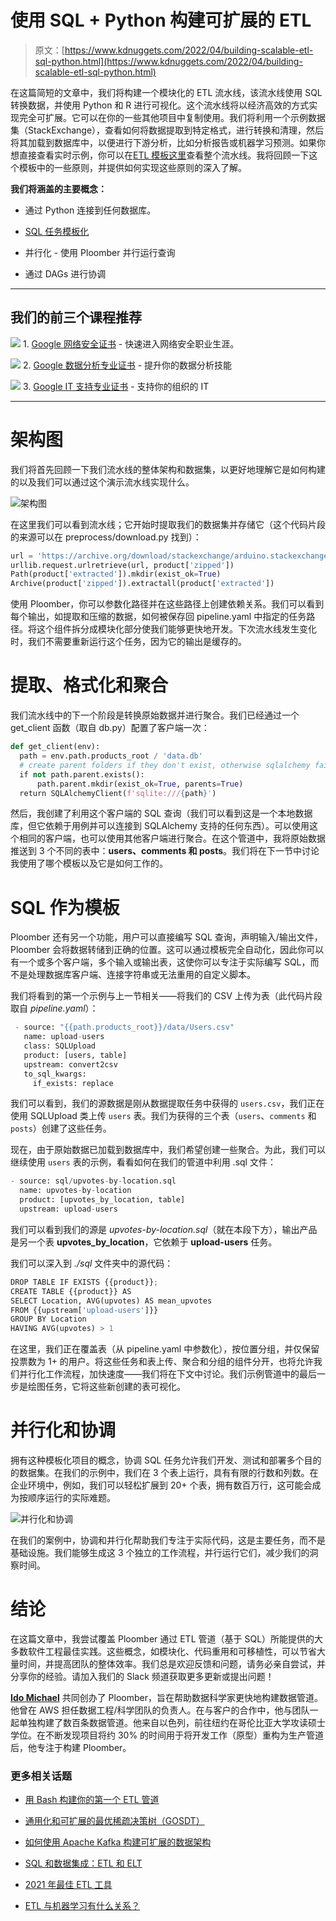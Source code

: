 # 使用 SQL + Python 构建可扩展的 ETL

> 原文：[https://www.kdnuggets.com/2022/04/building-scalable-etl-sql-python.html](https://www.kdnuggets.com/2022/04/building-scalable-etl-sql-python.html)

在这篇简短的文章中，我们将构建一个模块化的 ETL 流水线，该流水线使用 SQL 转换数据，并使用 Python 和 R 进行可视化。这个流水线将以经济高效的方式实现完全可扩展。它可以在你的一些其他项目中复制使用。我们将利用一个示例数据集（StackExchange），查看如何将数据提取到特定格式，进行转换和清理，然后将其加载到数据库中，以便进行下游分析，比如分析报告或机器学习预测。如果你想直接查看实时示例，你可以在[ETL 模板这里](https://github.com/ploomber/projects/tree/master/templates/etl)查看整个流水线。我将回顾一下这个模板中的一些原则，并提供如何实现这些原则的深入了解。

**我们将涵盖的主要概念：**

+   通过 Python 连接到任何数据库。

+   [SQL 任务模板化](https://docs.ploomber.io/en/latest/user-guide/sql-templating.html)

+   并行化 - 使用 Ploomber 并行运行查询

+   通过 DAGs 进行协调

* * *

## 我们的前三个课程推荐

![](../Images/0244c01ba9267c002ef39d4907e0b8fb.png) 1\. [Google 网络安全证书](https://www.kdnuggets.com/google-cybersecurity) - 快速进入网络安全职业生涯。

![](../Images/e225c49c3c91745821c8c0368bf04711.png) 2\. [Google 数据分析专业证书](https://www.kdnuggets.com/google-data-analytics) - 提升你的数据分析技能

![](../Images/0244c01ba9267c002ef39d4907e0b8fb.png) 3\. [Google IT 支持专业证书](https://www.kdnuggets.com/google-itsupport) - 支持你的组织的 IT

* * *

# 架构图

我们将首先回顾一下我们流水线的整体架构和数据集，以更好地理解它是如何构建的以及我们可以通过这个演示流水线实现什么。

![架构图](../Images/7ae9bfafceb1faa5c59039dbe93dd9f6.png)

在这里我们可以看到流水线；它开始时提取我们的数据集并存储它（这个代码片段的来源可以在 preprocess/download.py 找到）：

```py
url = 'https://archive.org/download/stackexchange/arduino.stackexchange.com.7z'
urllib.request.urlretrieve(url, product['zipped'])
Path(product['extracted']).mkdir(exist_ok=True)
Archive(product['zipped']).extractall(product['extracted'])

```

使用 Ploomber，你可以参数化路径并在这些路径上创建依赖关系。我们可以看到每个输出，如提取和压缩的数据，如何被保存回 pipeline.yaml 中指定的任务路径。将这个组件拆分成模块化部分使我们能够更快地开发。下次流水线发生变化时，我们不需要重新运行这个任务，因为它的输出是缓存的。

# 提取、格式化和聚合

我们流水线中的下一个阶段是转换原始数据并进行聚合。我们已经通过一个 get_client 函数（取自 db.py）配置了客户端一次：

```py
def get_client(env):
  path = env.path.products_root / 'data.db'
  # create parent folders if they don't exist, otherwise sqlalchemy fails
  if not path.parent.exists():
      path.parent.mkdir(exist_ok=True, parents=True)
  return SQLAlchemyClient(f'sqlite:///{path}')

```

然后，我创建了利用这个客户端的 SQL 查询（我们可以看到这是一个本地数据库，但它依赖于用例并可以连接到 SQLAlchemy 支持的任何东西）。可以使用这个相同的客户端，也可以使用其他客户端进行聚合。在这个管道中，我将原始数据推送到 3 个不同的表中：**users、comments 和 posts**。我们将在下一节中讨论我使用了哪个模板以及它是如何工作的。

# SQL 作为模板

Ploomber 还有另一个功能，用户可以直接编写 SQL 查询，声明输入/输出文件，Ploomber 会将数据转储到正确的位置。这可以通过模板完全自动化，因此你可以有一个或多个客户端，多个输入或输出表，这使你可以专注于实际编写 SQL，而不是处理数据库客户端、连接字符串或无法重用的自定义脚本。

我们将看到的第一个示例与上一节相关——将我们的 CSV 上传为表（此代码片段取自 *pipeline.yaml*）：

```py
 - source: "{{path.products_root}}/data/Users.csv"
   name: upload-users
   class: SQLUpload
   product: [users, table]
   upstream: convert2csv
   to_sql_kwargs:
     if_exists: replace

```

我们可以看到，我们的源数据是刚从数据提取任务中获得的 `users.csv`，我们正在使用 SQLUpload 类上传 `users` 表。我们为获得的三个表（`users`、`comments` 和 `posts`）创建了这些任务。

现在，由于原始数据已加载到数据库中，我们希望创建一些聚合。为此，我们可以继续使用 `users` 表的示例，看看如何在我们的管道中利用 .sql 文件：

```py
- source: sql/upvotes-by-location.sql
  name: upvotes-by-location
  product: [upvotes_by_location, table]
  upstream: upload-users

```

我们可以看到我们的源是 *upvotes-by-location.sql*（就在本段下方），输出产品是另一个表 **upvotes_by_location**，它依赖于 **upload-users** 任务。

我们可以深入到 *./sql* 文件夹中的源代码：

```py
DROP TABLE IF EXISTS {{product}};
CREATE TABLE {{product}} AS
SELECT Location, AVG(upvotes) AS mean_upvotes
FROM {{upstream['upload-users']}}
GROUP BY Location
HAVING AVG(upvotes) > 1

```

在这里，我们正在覆盖表（从 pipeline.yaml 中参数化），按位置分组，并仅保留投票数为 1+ 的用户。将这些任务和表上传、聚合和分组的组件分开，也将允许我们并行化工作流程，加快速度——我们将在下文中讨论。我们示例管道中的最后一步是绘图任务，它将这些新创建的表可视化。

# 并行化和协调

拥有这种模板化项目的概念，协调 SQL 任务允许我们开发、测试和部署多个目的的数据集。在我们的示例中，我们在 3 个表上运行，具有有限的行数和列数。在企业环境中，例如，我们可以轻松扩展到 20+ 个表，拥有数百万行，这可能会成为按顺序运行的实际难题。

![并行化和协调](../Images/3b85db1f729f3aa1dc0313d5149d6f31.png)

在我们的案例中，协调和并行化帮助我们专注于实际代码，这是主要任务，而不是基础设施。我们能够生成这 3 个独立的工作流程，并行运行它们，减少我们的洞察时间。

# 结论

在这篇文章中，我尝试覆盖 Ploomber 通过 ETL 管道（基于 SQL）所能提供的大多数软件工程最佳实践。这些概念，如模块化、代码重用和可移植性，可以节省大量时间，并提高团队的整体效率。我们总是欢迎反馈和问题，请务必亲自尝试，并分享你的经验。请加入我们的 Slack 频道获取更多更新或提出问题！

**[Ido Michael](https://www.linkedin.com/in/ido-michael/)** 共同创办了 Ploomber，旨在帮助数据科学家更快地构建数据管道。他曾在 AWS 担任数据工程/科学团队的负责人。在与客户的合作中，他与团队一起单独构建了数百条数据管道。他来自以色列，前往纽约在哥伦比亚大学攻读硕士学位。在不断发现项目将约 30% 的时间用于将开发工作（原型）重构为生产管道后，他专注于构建 Ploomber。

### 更多相关话题

+   [用 Bash 构建你的第一个 ETL 管道](https://www.kdnuggets.com/building-your-first-etl-pipeline-with-bash)

+   [通用化和可扩展的最优稀疏决策树（GOSDT）](https://www.kdnuggets.com/2023/02/generalized-scalable-optimal-sparse-decision-treesgosdt.html)

+   [如何使用 Apache Kafka 构建可扩展的数据架构](https://www.kdnuggets.com/2023/04/build-scalable-data-architecture-apache-kafka.html)

+   [SQL 和数据集成：ETL 和 ELT](https://www.kdnuggets.com/2023/01/sql-data-integration-etl-elt.html)

+   [2021 年最佳 ETL 工具](https://www.kdnuggets.com/2021/12/mozart-best-etl-tools-2021.html)

+   [ETL 与机器学习有什么关系？](https://www.kdnuggets.com/2022/08/etl-machine-learning.html)
